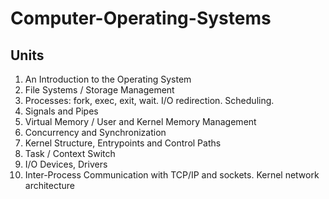# Computer-Operating-Systems


## Units
1. An Introduction to the Operating System
2. File Systems / Storage Management
3. Processes: fork, exec, exit, wait. I/O redirection. Scheduling.
4. Signals and Pipes
5. Virtual Memory / User and Kernel Memory Management
6. Concurrency and Synchronization
7. Kernel Structure, Entrypoints and Control Paths
8. Task / Context Switch
9. I/O Devices, Drivers
10. Inter-Process Communication with TCP/IP and sockets. Kernel network architecture
